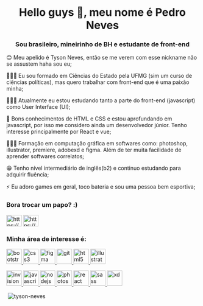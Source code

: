 <h1 align="center">Hello guys 👋, meu nome é Pedro Neves</h1>
<h3 align="center">Sou brasileiro, mineirinho de BH e estudante de front-end</h3>

<p>😊 Meu apelido é Tyson Neves, então se me verem com esse nickname não se assustem haha sou eu;
<p> 👨🏾‍🎓 Eu sou formado em Ciências do Estado pela UFMG (sim um curso de ciências políticas), mas quero trabalhar com front-end que é uma paixão minha;
<p> 👨🏾‍💻 Atualmente eu estou estudando tanto a parte do front-end (javascript) como User Interface (UI);
<p> 🙌 Bons conhecimentos de HTML e CSS e estou aprofundando em javascript, por isso me considero ainda um desenvolvedor júnior. Tenho interesse principalmente por React e vue;
<p>👨🏾‍🎨 Formação em computação gráfica em softwares como: photoshop, illustrator, premiere, adobexd e figma. Além de ter muita facilidade de aprender softwares correlatos;
<p>😁 Tenho nível intermediário de inglês(b2) e continuo estudando para adquirir fluência;
<p>⚡ Eu adoro games em geral, toco bateria e sou uma pessoa bem esportiva;


<h3 align="left">Bora trocar um papo? :)</h3>
<p align="left">
<a href="https://linkedin.com/in/https://www.linkedin.com/in/devpedro-neves/" target="blank"><img align="center" src="https://cdn.jsdelivr.net/npm/simple-icons@3.0.1/icons/linkedin.svg" alt="https://www.linkedin.com/in/devpedro-neves/" height="30" width="40" /></a>
<a href="https://instagram.com/https://www.instagram.com/tysonneves/" target="blank"><img align="center" src="https://cdn.jsdelivr.net/npm/simple-icons@3.0.1/icons/instagram.svg" alt="https://www.instagram.com/tysonneves/" height="30" width="40" /></a>
</p>

<h3 align="left">Minha área de interesse é:</h3>
<p align="left"> <a href="https://getbootstrap.com" target="_blank"> <img src="https://camo.githubusercontent.com/bec2c92468d081617cb3145a8f3d8103e268bca400f6169c3a68dc66e05c971e/68747470733a2f2f76352e676574626f6f7473747261702e636f6d2f646f63732f352e302f6173736574732f6272616e642f626f6f7473747261702d6c6f676f2d736861646f772e706e67" alt="bootstrap" width="40" height="40"/> </a> <a href="https://www.w3schools.com/css/" target="_blank"> <img src="https://cdn.freebiesupply.com/logos/large/2x/css3-logo-png-transparent.png" alt="css3" width="40" height="40"/> </a> <a href="https://www.figma.com/" target="_blank"> <img src="https://www.vectorlogo.zone/logos/figma/figma-icon.svg" alt="figma" width="40" height="40"/> </a> <a href="https://git-scm.com/" target="_blank"> <img src="https://www.vectorlogo.zone/logos/git-scm/git-scm-icon.svg" alt="git" width="40" height="40"/> </a> <a href="https://www.w3.org/html/" target="_blank"> <img src="https://cdn.iconscout.com/icon/free/png-256/html5-10-569380.png" alt="html5" width="40" height="40"/> </a> <a href="https://www.adobe.com/in/products/illustrator.html" target="_blank"> <img src="https://www.vectorlogo.zone/logos/adobe_illustrator/adobe_illustrator-icon.svg" alt="illustrator" width="40" height="40"/> </a> <p> <a href="https://www.invisionapp.com/" target="_blank"> <img src="https://www.vectorlogo.zone/logos/invisionapp/invisionapp-icon.svg" alt="invision" width="40" height="40"/> </a> <a href="https://developer.mozilla.org/en-US/docs/Web/JavaScript" target="_blank"> <img src="https://cdn.iconscout.com/icon/free/png-256/javascript-2752148-2284965.png" alt="javascript" width="40" height="40"/> </a> <a href="https://nodejs.org" target="_blank"> <img src="https://cdn.iconscout.com/icon/free/png-512/node-js-1174925.png" alt="nodejs" width="40" height="40"/> </a> <a href="https://www.photoshop.com/en" target="_blank"> <img src="https://devicons.github.io/devicon/devicon.git/icons/photoshop/photoshop-plain.svg" alt="photoshop" width="40" height="40"/> </a> <a href="https://reactjs.org/" target="_blank"> <img src="https://devicons.github.io/devicon/devicon.git/icons/react/react-original-wordmark.svg" alt="react" width="40" height="40"/> </a> <a href="https://sass-lang.com" target="_blank"> <img src="https://devicons.github.io/devicon/devicon.git/icons/sass/sass-original.svg" alt="sass" width="40" height="40"/> </a> <a href="https://www.adobe.com/products/xd.html" target="_blank"> <img src="https://cdn.worldvectorlogo.com/logos/adobe-xd.svg" alt="xd" width="40" height="40"/> </a> </p>

<p>&nbsp;<img align="center" src="https://github-readme-stats.vercel.app/api?username=tyson-neves&show_icons=true&locale=en" alt="tyson-neves" /></p>

